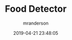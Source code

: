 ---
date: 2019-04-21 23:48:05
layout: post
title: Food Detector
image: assets/img/reports/food.jpg
page_url: https://rikesh-patel-food-recognition.streamlit.app/
category: Machine Learning
tags:
  - Web App
  - Neural Network 
author: mranderson
paginate: true
---